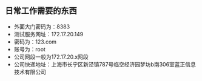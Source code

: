 ## 日常工作需要的东西

+ 外面大门密码为：8383
+ 测试服务网址：172.17.20.149
+ 密码为：123.com
+ 账号为：root
+ 公司网段一般为172.17.20.x网段
+ 公司快递地址：上海市长宁区新泾镇787号临空经济园梦坊b南306室蓝正信息技术有限公司